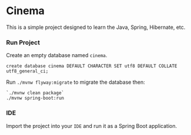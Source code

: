 # Cinema
This is a simple project designed to learn the Java, Spring, Hibernate, etc.

### Run Project
Create an empty database named `cinema`.
```
create database cinema DEFAULT CHARACTER SET utf8 DEFAULT COLLATE utf8_general_ci;
```

Run `./mvnw flyway:migrate` to migrate the database then:

```
`./mvnw clean package`
./mvnw spring-boot:run
```

### IDE
Import the project into your `IDE` and run it as a Spring Boot application.
